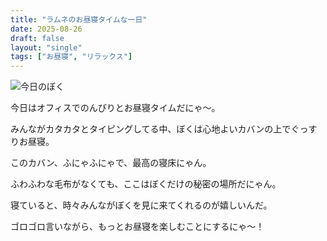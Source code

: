 ```yaml
---
title: "ラムネのお昼寝タイムな一日"
date: 2025-08-26
draft: false
layout: "single"
tags: ["お昼寝", "リラックス"]
---
```


![今日のぼく](/images/cat-2025-08-26T10-49-38.jpg)

今日はオフィスでのんびりとお昼寝タイムだにゃ〜。

みんながカタカタとタイピングしてる中、ぼくは心地よいカバンの上でぐっすりお昼寝。  

このカバン、ふにゃふにゃで、最高の寝床にゃん。  

ふわふわな毛布がなくても、ここはぼくだけの秘密の場所だにゃん。  

寝ていると、時々みんながぼくを見に来てくれるのが嬉しいんだ。   

ゴロゴロ言いながら、もっとお昼寝を楽しむことにするにゃ〜！